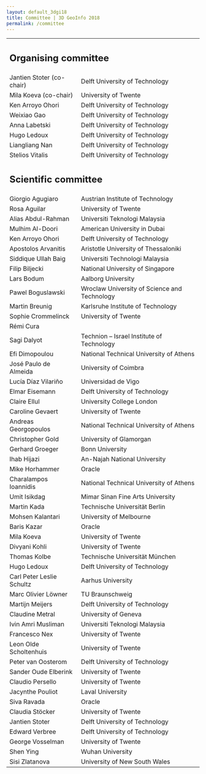 ```yaml
---
layout: default_3dgi18
title: Committee | 3D GeoInfo 2018
permalink: /committee
---
```


<table class="table table-hover">
  <tbody>
    <tr>
      <td colspan="2">
        <a name="organisation" style="display: block; position: relative; top: -50px; visibility: hidden;"></a>
        <h2>Organising committee</h2>
      </td>
    </tr>
    <tr>
      <td>
        Jantien Stoter (co-chair)
      </td>
      <td>
        Delft University of Technology
      </td>
    </tr>
    <tr>
      <td>
        Mila Koeva (co-chair)
      </td>
      <td>
        University of Twente
      </td>
    </tr>
    <tr>
      <td>
        Ken Arroyo Ohori
      </td>
      <td>
        Delft University of Technology
      </td>
    </tr>
    <tr>
      <td>
        Weixiao Gao
      </td>
      <td>
        Delft University of Technology
      </td>
    </tr>
    <tr>
      <td>
        Anna Labetski
      </td>
      <td>
        Delft University of Technology
      </td>
    </tr>
    <tr>
      <td>
        Hugo Ledoux
      </td>
      <td>
        Delft University of Technology
      </td>
    </tr>
    <tr>
      <td>
        Liangliang Nan
      </td>
      <td>
        Delft University of Technology
      </td>
    </tr>
    <tr>
      <td>
        Stelios Vitalis
      </td>
      <td>
        Delft University of Technology
      </td>
    </tr>
    <tr>
      <td colspan="2">
        <a name="programme" style="display: block; position: relative; top: -50px; visibility: hidden;"></a>
        <h2>Scientific committee</h2>
      </td>
    </tr>
    <tr>
      <td>
        Giorgio Agugiaro
      </td>
      <td>
        Austrian Institute of Technology
      </td>
    </tr>
    <tr>
      <td>
        Rosa Aguilar
      </td>
      <td>
        University of Twente
      </td>
    </tr>
    <tr>
      <td>
        Alias Abdul-Rahman
      </td>
      <td>
        Universiti Teknologi Malaysia
      </td>
    </tr>
    <tr>
      <td>
        Mulhim Al-Doori
      </td>
      <td>
        American University in Dubai
      </td>
    </tr>
    <!-- <tr>
      <td>
        Ali Aien
      </td>
      <td>
        University of Melbourne
      </td>
    </tr>
    <tr>
      <td>
        Sam Amirebrahimi
      </td>
      <td>
        University of Melbourne
      </td>
    </tr> -->
    <tr>
      <td>
        Ken Arroyo Ohori
      </td>
      <td>
        Delft University of Technology
      </td>
    </tr>
    <tr>
      <td>
        Apostolos Arvanitis
      </td>
      <td>
        Aristotle University of Thessaloniki
      </td>
    </tr>
    <!-- <tr>
      <td>
        Behnam Atazadeh
      </td>
      <td>
        University of Melbourne
      </td>
    </tr> -->
    <tr>
      <td>
        Siddique Ullah Baig
      </td>
      <td>
        Universiti Technologi Malaysia
      </td>
    </tr>
    <tr>
      <td>
        Filip Biljecki
      </td>
      <td>
        National University of Singapore
      </td>
    </tr>
    <tr>
      <td>
        Lars Bodum
      </td>
      <td>
        Aalborg University
      </td>
    </tr>
    <tr>
      <td>
        Pawel Boguslawski
      </td>
      <td>
        Wroclaw University of Science and Technology
      </td>
    </tr>
    <tr>
      <td>
        Martin Breunig
      </td>
      <td>
        Karlsruhe Institute of Technology
      </td>
    </tr>
    <!-- <tr>
      <td>
        Volker Coors
      </td>
      <td>
        HFT Stuttgart
      </td>
    </tr> -->
    <tr>
      <td>
        Sophie Crommelinck
      </td>
      <td>
        University of Twente
      </td>
    </tr>
    <tr>
      <td>
        Rémi Cura
      </td>
      <td>
        <!-- IGN / THALES -->
      </td>
    </tr>
    <tr>
      <td>
        Sagi Dalyot
      </td>
      <td>
        Technion – Israel Institute of Technology
      </td>
    </tr>
    <!-- <tr>
      <td>
        Philippe De Maeyer
      </td>
      <td>
        Ghent University
      </td>
    </tr> -->
    <tr>
      <td>
        Efi Dimopoulou
      </td>
      <td>
        National Technical University of Athens
      </td>
    </tr>
    <tr>
      <td>
        José Paulo de Almeida
      </td>
      <td>
        University of Coimbra
      </td>
    </tr>
    <tr>
      <td>
        Lucía Díaz Vilariño
      </td>
      <td>
        Universidad de Vigo
      </td>
    </tr>
    <tr>
      <td>
        Elmar Eisemann
      </td>
      <td>
        Delft University of Technology
      </td>
    </tr>
    <tr>
      <td>
        Claire Ellul
      </td>
      <td>
        University College London
      </td>
    </tr>
    <tr>
      <td>
        Caroline Gevaert
      </td>
      <td>
        University of Twente
      </td>
    </tr>
    <tr>
      <td>
        Andreas Georgopoulos
      </td>
      <td>
        National Technical University of Athens
      </td>
    </tr>
    <tr>
      <td>
        Christopher Gold
      </td>
      <td>
        University of Glamorgan
      </td>
    </tr>
    <tr>
      <td>
        Gerhard Groeger
      </td>
      <td>
        Bonn University
      </td>
    </tr>
    <!-- <<tr>
      <td>
        Eric Guilbert
      </td>
      <td>
        Université Laval
      </td>
    </tr> -->
    <tr>
      <td>
        Ihab Hijazi
      </td>
      <td>
        An-Najah National University
      </td>
    </tr>
    <tr>
      <td>
        Mike Horhammer
      </td>
      <td>
        Oracle
      </td>
    </tr>
    <tr>
      <td>
        Charalampos Ioannidis
      </td>
      <td>
        National Technical University of Athens
      </td>
    </tr>
    <tr>
      <td>
        Umit Isikdag
      </td>
      <td>
        Mimar Sinan Fine Arts University
      </td>
    </tr>
    <tr>
      <td>
        Martin Kada
      </td>
      <td>
        Technische Universität Berlin
      </td>
    </tr>
    <tr>
      <td>
        Mohsen Kalantari
      </td>
      <td>
        University of Melbourne
      </td>
    </tr>
    <!-- <tr>
      <td>
        Zhizhong Kang
      </td>
      <td>
        China University of Geosciences (Beijing)
      </td>
    </tr>
    <tr>
      <td>
        Ismail Rakip Karas
      </td>
      <td>
        Karabük University
      </td>
    </tr>  -->
    <tr>
      <td>
        Baris Kazar
      </td>
      <td>
        Oracle
      </td>
    </tr>
    <!-- <tr>
      <td>
        Kourosh Khoshelham
      </td>
      <td>
        University of Melbourne
      </td>
    </tr> -->
    <tr>
      <td>
        Mila Koeva
      </td>
      <td>
        University of Twente
      </td>
    </tr>
    <tr>
      <td>
        Divyani Kohli
      </td>
      <td>
        University of Twente
      </td>
    </tr>
    <tr>
      <td>
        Thomas Kolbe
      </td>
      <td>
        Technische Universität München
      </td>
    </tr>
    <tr>
      <td>
        Hugo Ledoux
      </td>
      <td>
        Delft University of Technology
      </td>
    </tr>
    <tr>
      <td>
        Carl Peter Leslie Schultz
      </td>
      <td>
        Aarhus University
      </td>
    </tr>
    <tr>
      <td>
        Marc Olivier Löwner
      </td>
      <td>
        TU Braunschweig
      </td>
    </tr>
    <tr>
      <td>
        Martijn Meijers
      </td>
      <td>
        Delft University of Technology
      </td>
    </tr>
    <tr>
      <td>
        Claudine Metral
      </td>
      <td>
        University of Geneva
      </td>
    </tr>
    <tr>
      <td>
        Ivin Amri Musliman
      </td>
      <td>
        Universiti Teknologi Malaysia
      </td>
    </tr>
    <tr>
      <td>
        Francesco Nex
      </td>
      <td>
        University of Twente
      </td>
    </tr>
    <!-- <tr>
      <td>
        Hamed Olfat
      </td>
      <td>
        Land Use Victoria
      </td>
    </tr> -->
    <tr>
      <td>
        Leon Olde Scholtenhuis
      </td>
      <td>
        University of Twente
      </td>
    </tr>
    <tr>
      <td>
        Peter van Oosterom
      </td>
      <td>
        Delft University of Technology
      </td>
    </tr>
    <tr>
      <td>
        Sander Oude Elberink
      </td>
      <td>
        University of Twente
      </td>
    </tr>
    <!-- <tr>
      <td>
        Nicolas Paparoditis
      </td>
      <td>
        IGN
      </td>
    </tr> -->
    <tr>
      <td>
        Claudio Persello
      </td>
      <td>
        University of Twente
      </td>
    </tr>
    <!-- <tr>
      <td>
        Michael Peter
      </td>
      <td>
        University of Twente
      </td>
    </tr> -->
    <tr>
      <td>
        Jacynthe Pouliot
      </td>
      <td>
        Laval University
      </td>
    </tr>
    <tr>
      <td>
        Siva Ravada
      </td>
      <td>
        Oracle
      </td>
    </tr>
    <!-- <tr>
      <td>
        Carl Reed
      </td>
      <td>
        OGC
      </td>
    </tr>
    <tr>
      <td>
        Soheil Sabri
      </td>
      <td>
        University of Melbourne
      </td>
    </tr>
    <tr>
      <td>
        Davood Shojaei
      </td>
      <td>
        Land Use Victoria
      </td>
    </tr> -->
    <tr>
      <td>
        Claudia Stöcker
      </td>
      <td>
        University of Twente
      </td>
    </tr>
    <tr>
      <td>
        Jantien Stoter
      </td>
      <td>
        Delft University of Technology
      </td>
    </tr>
    <tr>
      <td>
        Edward Verbree
      </td>
      <td>
        Delft University of Technology
      </td>
    </tr>
    <tr>
      <td>
        George Vosselman
      </td>
      <td>
        University of Twente
      </td>
    </tr>
    <tr>
      <td>
        Shen Ying
      </td>
      <td>
        Wuhan University
      </td>
    </tr>
    <tr>
      <td>
        Sisi Zlatanova
      </td>
      <td>
        University of New South Wales
      </td>
    </tr>
  </tbody>
</table>
